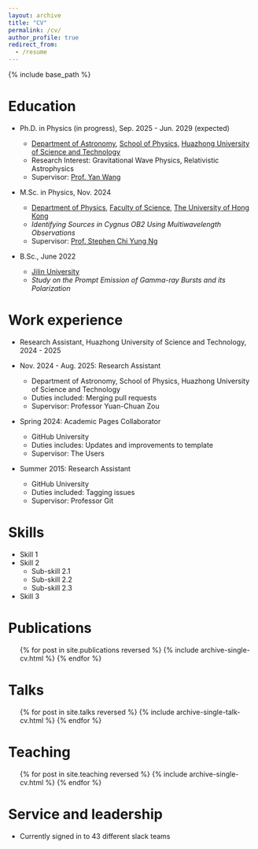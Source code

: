 ```yaml
---
layout: archive
title: "CV"
permalink: /cv/
author_profile: true
redirect_from:
  - /resume
---
```


{% include base_path %}

Education
======
* Ph.D. in Physics (in progress), Sep. 2025 - Jun. 2029 (expected)
  * [Department of Astronomy](https://astro.hust.edu.cn/index.htm), [School of Physics](https://phys.hust.edu.cn/index.htm), [Huazhong University of Science and Technology](https://www.hust.edu.cn/)
  * Research Interest: Gravitational Wave Physics, Relativistic Astrophysics
  * Supervisor: [Prof. Yan Wang](http://faculty.hust.edu.cn/wangyan11/zh_CN/index.htm)

* M.Sc. in Physics, Nov. 2024
  * [Department of Physics](https://www.physics.hku.hk/), [Faculty of Science](https://www.scifac.hku.hk/), [The University of Hong Kong](https://www.hku.hk/)
  * *Identifying Sources in Cygnus OB2 Using Multiwavelength Observations*
  * Supervisor: [Prof. Stephen Chi Yung Ng](https://astro.physics.hku.hk/~ncy/)
* B.Sc., June 2022
  * [Jilin University](https://www.jlu.edu.cn/)
  * *Study on the Prompt Emission of Gamma-ray Bursts and its Polarization*

Work experience
======
* Research Assistant, Huazhong University of Science and Technology, 2024 - 2025

* Nov. 2024 - Aug. 2025: Research Assistant
  * Department of Astronomy, School of Physics, Huazhong University of Science and Technology
  * Duties included: Merging pull requests
  * Supervisor: Professor Yuan-Chuan Zou

* Spring 2024: Academic Pages Collaborator
  * GitHub University
  * Duties includes: Updates and improvements to template
  * Supervisor: The Users

* Summer 2015: Research Assistant
  * GitHub University
  * Duties included: Tagging issues
  * Supervisor: Professor Git
  
Skills
======
* Skill 1
* Skill 2
  * Sub-skill 2.1
  * Sub-skill 2.2
  * Sub-skill 2.3
* Skill 3

Publications
======
  <ul>{% for post in site.publications reversed %}
    {% include archive-single-cv.html %}
  {% endfor %}</ul>
  
Talks
======
  <ul>{% for post in site.talks reversed %}
    {% include archive-single-talk-cv.html  %}
  {% endfor %}</ul>
  
Teaching
======
  <ul>{% for post in site.teaching reversed %}
    {% include archive-single-cv.html %}
  {% endfor %}</ul>
  
Service and leadership
======
* Currently signed in to 43 different slack teams
